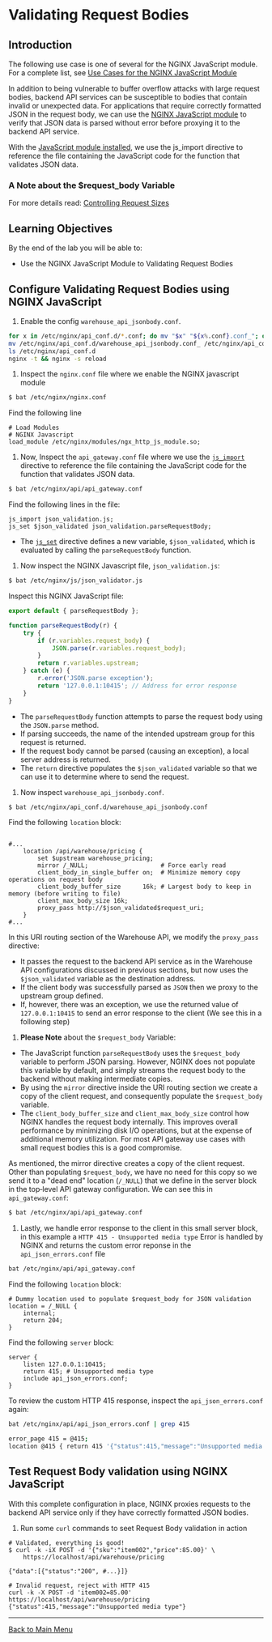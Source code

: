 # Validating Request Bodies

## Introduction

The following use case is one of several for the NGINX JavaScript module. For a
complete list, see [Use Cases for the NGINX JavaScript
Module](https://www.nginx.com/blog/harnessing-power-convenience-of-javascript-for-each-request-with-nginx-javascript-module/#Use-Cases-for-the-NGINX-JavaScript-Module)

In addition to being vulnerable to buffer overflow attacks with large request
bodies, backend API services can be susceptible to bodies that contain invalid
or unexpected data. For applications that require correctly formatted JSON in
the request body, we can use the [NGINX JavaScript
module](https://www.nginx.com/blog/harnessing-power-convenience-of-javascript-for-each-request-with-nginx-javascript-module)
to verify that JSON data is parsed without error before proxying it to the
backend API service.

With the [JavaScript module
installed](https://docs.nginx.com/nginx/admin-guide/dynamic-modules/nginscript/),
we use the js_import directive to reference the file containing the JavaScript
code for the function that validates JSON data.

### A Note about the $request_body Variable


For more details read: [Controlling Request
Sizes](https://www.nginx.com/blog/deploying-nginx-plus-as-an-api-gateway-part-2-protecting-backend-services/#request-size)

## Learning Objectives 

By the end of the lab you will be able to: 
 * Use the NGINX JavaScript Module to Validating Request Bodies

## Configure Validating Request Bodies using NGINX JavaScript

1. Enable the config `warehouse_api_jsonbody.conf`.

```bash
for x in /etc/nginx/api_conf.d/*.conf; do mv "$x" "${x%.conf}.conf_"; done
mv /etc/nginx/api_conf.d/warehouse_api_jsonbody.conf_ /etc/nginx/api_conf.d/warehouse_api_jsonbody.conf
ls /etc/nginx/api_conf.d
nginx -t && nginx -s reload
```

1. Inspect the `nginx.conf` file where we enable the NGINX javascript module

```bash
$ bat /etc/nginx/nginx.conf
```

Find the following line

```nginx
# Load Modules
# NGINX Javascript
load_module /etc/nginx/modules/ngx_http_js_module.so; 
```

1. Now, Inspect the `api_gateway.conf` file where we use the
   [`js_import`](https://nginx.org/en/docs/http/ngx_http_js_module.html#js_import)
   directive to reference the file containing the JavaScript code for the
   function that validates JSON data.

```bash
$ bat /etc/nginx/api/api_gateway.conf
```

Find the following lines in the file:

```nginx
js_import json_validation.js;
js_set $json_validated json_validation.parseRequestBody;
```

 * The [`js_set`](https://nginx.org/en/docs/http/ngx_http_js_module.html#js_set)
   directive defines a new variable, `$json_validated`, which is evaluated by
   calling the `parseRequestBody` function.

1. Now inspect the NGINX Javascript file, `json_validation.js`:

```bash
$ bat /etc/nginx/js/json_validator.js
```

Inspect this NGINX JavaScript file: 

```js
export default { parseRequestBody };

function parseRequestBody(r) {
    try {
        if (r.variables.request_body) {
            JSON.parse(r.variables.request_body);
        }
        return r.variables.upstream;
    } catch (e) {
        r.error('JSON.parse exception');
        return '127.0.0.1:10415'; // Address for error response
    }
}
```

 * The `parseRequestBody` function attempts to parse the request body using the
   `JSON.parse` method.
 * If parsing succeeds, the name of the intended upstream group for this request
   is returned.
 * If the request body cannot be parsed (causing an exception), a local server
   address is returned.
 * The `return` directive populates the `$json_validated` variable so that we
   can use it to determine where to send the request.

1. Now inspect `warehouse_api_jsonbody.conf`.

```bash
$ bat /etc/nginx/api_conf.d/warehouse_api_jsonbody.conf
```

Find the following `location` block:

```nginx

#...
    location /api/warehouse/pricing {
        set $upstream warehouse_pricing;
        mirror /_NULL;                    # Force early read
        client_body_in_single_buffer on;  # Minimize memory copy operations on request body
        client_body_buffer_size      16k; # Largest body to keep in memory (before writing to file)
        client_max_body_size 16k;
        proxy_pass http://$json_validated$request_uri;
    }
#...
```

  In this URI routing section of the Warehouse API, we modify the `proxy_pass`
  directive:

   * It passes the request to the backend API service as in the Warehouse API
     configurations discussed in previous sections, but now uses the
     `$json_validated` variable as the destination address. 
   * If the client body was successfully parsed as `JSON` then we proxy to the
     upstream group defined.
   * If, however, there was an exception, we use the returned value of
     `127.0.0.1:10415` to send an error response to the client (We see this in a
     following step)

1. **Please Note** about the `$request_body` Variable:

 * The JavaScript function `parseRequestBody` uses the `$request_body` variable
   to perform JSON parsing. However, NGINX does not populate this variable by
   default, and simply streams the request body to the backend without making
   intermediate copies. 
 * By using the `mirror` directive inside the URI routing section we create a
   copy of the client request, and consequently populate the `$request_body`
   variable.
 * The  `client_body_buffer_size` and `client_max_body_size` control how NGINX
   handles the request body internally. This improves overall performance by
   minimizing disk I/O operations, but at the expense of additional memory
   utilization. For most API gateway use cases with small request bodies this is
   a good compromise.

As mentioned, the mirror directive creates a copy of the client request. Other
than populating `$request_body`, we have no need for this copy so we send it to
a "dead end" location (`/_NULL`) that we define in the server block in the
top‑level API gateway configuration. We can see this in `api_gateway.conf`:

```bash
$ bat /etc/nginx/api/api_gateway.conf
```

1. Lastly, we handle error response to the client in this small server block, in
   this example a `HTTP 415 - Unsupported media type` Error is handled by NGINX
   and returns the custom error reponse in the `api_json_errors.conf` file

```bash
bat /etc/nginx/api/api_gateway.conf
```

Find the following `location` block:

```nginx
# Dummy location used to populate $request_body for JSON validation
location = /_NULL {
    internal;
    return 204;
}

```

Find the following `server` block:

```nginx
server {
    listen 127.0.0.1:10415;
    return 415; # Unsupported media type
    include api_json_errors.conf;
}
```

To review the custom HTTP 415 response, inspect the `api_json_errors.conf`
again:


```bash
bat /etc/nginx/api/api_json_errors.conf | grep 415

error_page 415 = @415;
location @415 { return 415 '{"status":415,"message":"Unsupported media type"}\n'; }
```

## Test Request Body validation using NGINX JavaScript

With this complete configuration in place, NGINX proxies requests to the backend
API service only if they have correctly formatted JSON bodies.

1. Run some `curl` commands to seet Request Body validation in action

```
# Validated, everything is good!
$ curl -k -iX POST -d '{"sku":"item002","price":85.00}' \
    https://localhost/api/warehouse/pricing

{"data":[{"status":"200", #...}]}

# Invalid request, reject with HTTP 415
curl -k -X POST -d 'item002=85.00' https://localhost/api/warehouse/pricing
{"status":415,"message":"Unsupported media type"}

```
---------

[Back to Main Menu](../README.md)